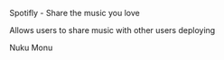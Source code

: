 Spotifly - Share the music you love


Allows users to share music with other users
deploying

Nuku Monu

